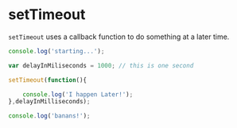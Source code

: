 # setTimeout

`setTimeout` uses a callback function to do something at a later time. 

```javascript
console.log('starting...');

var delayInMiliseconds = 1000; // this is one second

setTimeout(function(){

    console.log('I happen Later!');
},delayInMilliseconds);

console.log('banans!');
```



